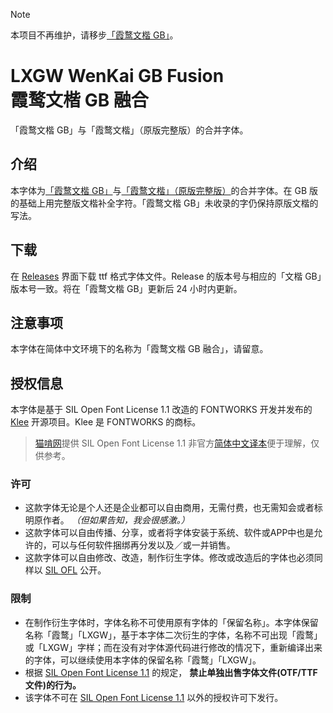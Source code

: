 > [!NOTE]
本项目不再维护，请移步[「霞鹜文楷 GB」](https://github.com/lxgw/LxgwWenkaiGB)。

# LXGW WenKai GB Fusion </br>霞鹜文楷 GB 融合
「霞鹜文楷 GB」与「霞鹜文楷」（原版完整版）的合并字体。


## 介绍
本字体为[「霞鹜文楷 GB」](https://github.com/lxgw/LxgwWenkaiGB)与[「霞鹜文楷」（原版完整版）](https://github.com/lxgw/LxgwWenKai)的合并字体。在 GB 版的基础上用完整版文楷补全字符。「霞鹜文楷 GB」未收录的字仍保持原版文楷的写法。

## 下载
在 [Releases](https://github.com/lxgw/LxgwWenKaiGB-Fusion/releases) 界面下载 ttf 格式字体文件。Release 的版本号与相应的「文楷 GB」版本号一致。将在「霞鹜文楷 GB」更新后 24 小时内更新。

## 注意事项
本字体在简体中文环境下的名称为「霞鹜文楷 GB 融合」，请留意。

## 授权信息

本字体是基于 SIL Open Font License 1.1 改造的 FONTWORKS 开发并发布的 [Klee](https://github.com/fontworks-fonts/Klee) 开源项目。Klee 是 FONTWORKS 的商标。

> [猫啃网](https://www.maoken.com/)提供 SIL Open Font License 1.1 非官方[简体中文译本](https://www.maoken.com/ofl)便于理解，仅供参考。

### 许可

- 这款字体无论是个人还是企业都可以自由商用，无需付费，也无需知会或者标明原作者。 *（但如果告知，我会很感激。）*
- 这款字体可以自由传播、分享，或者将字体安装于系统、软件或APP中也是允许的，可以与任何软件捆绑再分发以及／或一并销售。
- 这款字体可以自由修改、改造，制作衍生字体。修改或改造后的字体也必须同样以 [SIL OFL](https://scripts.sil.org/OFL) 公开。

### 限制

- 在制作衍生字体时，字体名称不可使用原有字体的「保留名称」。本字体保留名称「霞鹜」「LXGW」，基于本字体二次衍生的字体，名称不可出现「霞鹜」或「LXGW」字样；而在没有对字体源代码进行修改的情况下，重新编译出来的字体，可以继续使用本字体的保留名称「霞鹜」「LXGW」。
- 根据 [SIL Open Font License 1.1](https://scripts.sil.org/OFL) 的规定， **禁止单独出售字体文件(OTF/TTF文件)的行为。**
- 该字体不可在 [SIL Open Font License 1.1](https://scripts.sil.org/OFL) 以外的授权许可下发行。
